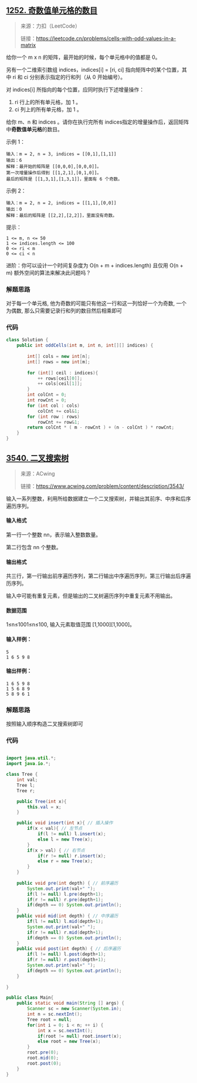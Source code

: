 ## [1252. 奇数值单元格的数目](https://leetcode.cn/problems/cells-with-odd-values-in-a-matrix/)

>来源：力扣（LeetCode）
>
>链接：https://leetcode.cn/problems/cells-with-odd-values-in-a-matrix

给你一个 m x n 的矩阵，最开始的时候，每个单元格中的值都是 0。

另有一个二维索引数组 indices，indices[i] = [ri, ci] 指向矩阵中的某个位置，其中 ri 和 ci 分别表示指定的行和列（从 0 开始编号）。

对 indices[i] 所指向的每个位置，应同时执行下述增量操作：

1. ri 行上的所有单元格，加 1 。
2. ci 列上的所有单元格，加 1 。

给你 m、n 和 indices 。请你在执行完所有 indices指定的增量操作后，返回矩阵中**奇数值单元格**的数目。

 

示例 1：

```
输入：m = 2, n = 3, indices = [[0,1],[1,1]]
输出：6
解释：最开始的矩阵是 [[0,0,0],[0,0,0]]。
第一次增量操作后得到 [[1,2,1],[0,1,0]]。
最后的矩阵是 [[1,3,1],[1,3,1]]，里面有 6 个奇数。
```


示例 2：

```
输入：m = 2, n = 2, indices = [[1,1],[0,0]]
输出：0
解释：最后的矩阵是 [[2,2],[2,2]]，里面没有奇数。
```

提示：

```
1 <= m, n <= 50
1 <= indices.length <= 100
0 <= ri < m
0 <= ci < n
```

进阶：你可以设计一个时间复杂度为 O(n + m + indices.length) 且仅用 O(n + m) 额外空间的算法来解决此问题吗？

### 解题思路

对于每一个单元格, 他为奇数的可能只有他这一行和这一列恰好一个为奇数, 一个为偶数, 那么只需要记录行和列的数目然后相乘即可

### 代码

```java
class Solution {
    public int oddCells(int m, int n, int[][] indices) {
        
        int[] cols = new int[n];
        int[] rows = new int[m];
        
        for (int[] ceil : indices){
            ++ rows[ceil[0]]; 
            ++ cols[ceil[1]];
        }
        int colCnt = 0;
        int rowCnt = 0;
        for (int col : cols)
            colCnt += col&1;
        for (int row : rows)
            rowCnt += row&1;
        return colCnt * ( m - rowCnt ) + (n - colCnt ) * rowCnt;
    }
}
```



## [3540. 二叉搜索树](https://www.acwing.com/problem/content/description/3543/)

> 来源：ACwing
>
> 链接：https://www.acwing.com/problem/content/description/3543/

输入一系列整数，利用所给数据建立一个二叉搜索树，并输出其前序、中序和后序遍历序列。

#### 输入格式

第一行一个整数 nn，表示输入整数数量。

第二行包含 nn 个整数。

#### 输出格式

共三行，第一行输出前序遍历序列，第二行输出中序遍历序列，第三行输出后序遍历序列。

输入中可能有重复元素，但是输出的二叉树遍历序列中重复元素不用输出。

#### 数据范围

1≤n≤1001≤n≤100,
输入元素取值范围 [1,1000][1,1000]。

#### 输入样例：

```
5
1 6 5 9 8
```

#### 输出样例：

```
1 6 5 9 8
1 5 6 8 9
5 8 9 6 1
```

### 解题思路

按照输入顺序构造二叉搜索树即可

### 代码

```java

import java.util.*;
import java.io.*;

class Tree {
    int val;
    Tree l;
    Tree r;

    public Tree(int x){
        this.val = x;
    }

    public void insert(int x){ // 插入操作
        if(x < val){ // 左节点
            if(l != null) l.insert(x);
            else l = new Tree(x);
        }
        if(x > val) { // 右节点
            if(r != null) r.insert(x);
            else r = new Tree(x);
        }
    }
    
    public void pre(int depth) { // 前序遍历
        System.out.print(val+" ");
        if(l != null) l.pre(depth+1);
        if(r != null) r.pre(depth+1);
        if(depth == 0) System.out.println();
    }
    public void mid(int depth) { // 中序遍历
        if(l != null) l.mid(depth+1);
        System.out.print(val+" ");
        if(r != null) r.mid(depth+1);
        if(depth == 0) System.out.println();
    }
    public void post(int depth) { // 后序遍历
        if(l != null) l.post(depth+1);
        if(r != null) r.post(depth+1);
        System.out.print(val+" ");
        if(depth == 0) System.out.println();
    }
    
}

public class Main{
    public static void main(String [] args) {
        Scanner sc = new Scanner(System.in);
        int n = sc.nextInt();
        Tree root = null;
        for(int i = 0; i < n; ++ i) {
            int x = sc.nextInt();
            if(root != null) root.insert(x);
            else root = new Tree(x);
        }
        root.pre(0);
        root.mid(0);
        root.post(0);
    }
}
```



